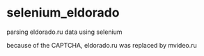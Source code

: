 # selenium_eldorado
parsing eldorado.ru data using selenium

because of the CAPTCHA, eldorado.ru was replaced by mvideo.ru
